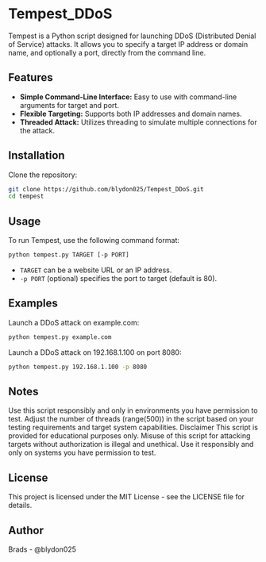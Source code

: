 # Tempest_DDoS
Tempest is a Python script designed for launching DDoS (Distributed Denial of Service) attacks. It allows you to specify a target IP address or domain name, and optionally a port, directly from the command line.

## Features

- **Simple Command-Line Interface:** Easy to use with command-line arguments for target and port.
- **Flexible Targeting:** Supports both IP addresses and domain names.
- **Threaded Attack:** Utilizes threading to simulate multiple connections for the attack.

## Installation

Clone the repository:

```bash
git clone https://github.com/blydon025/Tempest_DDoS.git
cd tempest
```

## Usage

To run Tempest, use the following command format:

```bash
python tempest.py TARGET [-p PORT]
```
- `TARGET` can be a website URL or an IP address.
- `-p PORT` (optional) specifies the port to target (default is 80).

## Examples
Launch a DDoS attack on example.com:
```bash
python tempest.py example.com
```

Launch a DDoS attack on 192.168.1.100 on port 8080:
```bash
python tempest.py 192.168.1.100 -p 8080
```
## Notes
Use this script responsibly and only in environments you have permission to test.
Adjust the number of threads (range(500)) in the script based on your testing requirements and target system capabilities.
Disclaimer
This script is provided for educational purposes only. Misuse of this script for attacking targets without authorization is illegal and unethical. Use it responsibly and only on systems you have permission to test.

## License
This project is licensed under the MIT License - see the LICENSE file for details.

## Author
Brads - @blydon025
